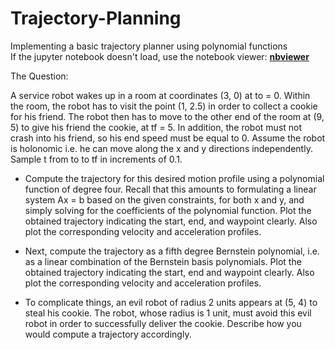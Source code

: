 # Trajectory-Planning
Implementing a basic trajectory planner using polynomial functions \
If the jupyter notebook doesn't load, use the notebook viewer: **[nbviewer](https://nbviewer.jupyter.org/github/BonJovi1/Trajectory-Planning/blob/master/code.ipynb)** 

The Question:

A service robot wakes up in a room at coordinates (3, 0) at to = 0. Within the room, the robot has to visit the point (1, 2.5) in order to collect a cookie for his friend. The robot then has to move to the other end of the room at (9, 5) to give his friend the cookie, at tf = 5. In addition, the robot must not crash into his friend, so his end speed must be equal to 0. Assume the robot is holonomic i.e. he can move along the x and y directions independently. Sample t from to to tf in increments of 0.1.

- Compute the trajectory for this desired motion profile using a polynomial function of degree four. Recall that this amounts to formulating a linear system Ax = b based on the given constraints, for both x and y, and simply solving for the coefficients of the polynomial function. Plot the obtained trajectory indicating the start, end, and waypoint clearly. Also plot the corresponding velocity and acceleration profiles.

- Next, compute the trajectory as a fifth degree Bernstein polynomial, i.e. as a linear combination of the Bernstein basis polynomials. Plot the obtained trajectory indicating the start, end and waypoint clearly. Also plot the corresponding velocity and acceleration profiles.

- To complicate things, an evil robot of radius 2 units appears at (5, 4) to steal his cookie. The robot, whose radius is 1 unit, must avoid this evil robot in order to successfully deliver the cookie. Describe how you would compute a trajectory accordingly. 
